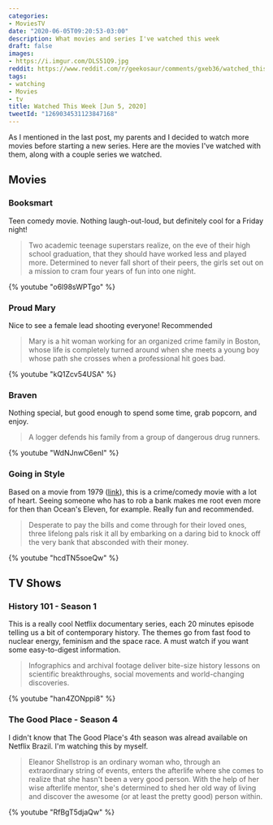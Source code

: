 ```yaml
---
categories:
- MoviesTV
date: "2020-06-05T09:20:53-03:00"
description: What movies and series I've watched this week
draft: false
images:
- https://i.imgur.com/DLS51Q9.jpg
reddit: https://www.reddit.com/r/geekosaur/comments/gxeb36/watched_this_week_jun_5_2020/
tags:
- watching
- Movies
- tv
title: Watched This Week [Jun 5, 2020]
tweetId: "1269034531123847168"
---
```


As I mentioned in the last post, my parents and I decided to watch more movies before starting a new series. Here are the movies I've watched with them, along with a couple series we watched.

<!--more-->

## Movies

### Booksmart

Teen comedy movie. Nothing laugh-out-loud, but definitely cool for a Friday night!

> Two academic teenage superstars realize, on the eve of their high school graduation, that they should have worked less and played more. Determined to never fall short of their peers, the girls set out on a mission to cram four years of fun into one night.

{% youtube "o6l98sWPTgo" %}

### Proud Mary

Nice to see a female lead shooting everyone! Recommended

> Mary is a hit woman working for an organized crime family in Boston, whose life is completely turned around when she meets a young boy whose path she crosses when a professional hit goes bad.

{% youtube "kQ1Zcv54USA" %}

### Braven

Nothing special, but good enough to spend some time, grab popcorn, and enjoy.

> A logger defends his family from a group of dangerous drug runners.

{% youtube "WdNJnwC6enI" %}

### Going in Style

Based on a movie from 1979 ([link](https://en.wikipedia.org/wiki/Going_in_Style)), this is a crime/comedy movie with a lot of heart. Seeing someone who has to rob a bank makes me root even more for then than Ocean's Eleven, for example. Really fun and recommended.

> Desperate to pay the bills and come through for their loved ones, three lifelong pals risk it all by embarking on a daring bid to knock off the very bank that absconded with their money.

{% youtube "hcdTN5soeQw" %}


## TV Shows

### History 101 - Season 1

This is a really cool Netflix documentary series, each 20 minutes episode telling us a bit of contemporary history. The themes go from fast food to nuclear energy, feminism and the space race. A must watch if you want some easy-to-digest information.

> Infographics and archival footage deliver bite-size history lessons on scientific breakthroughs, social movements and world-changing discoveries.

{% youtube "han4ZONppi8" %}

### The Good Place - Season 4

I didn't know that The Good Place's 4th season was alread available on Netflix Brazil. I'm watching this by myself. 

> Eleanor Shellstrop is an ordinary woman who, through an extraordinary string of events, enters the afterlife where she comes to realize that she hasn't been a very good person. With the help of her wise afterlife mentor, she's determined to shed her old way of living and discover the awesome (or at least the pretty good) person within.

{% youtube "RfBgT5djaQw" %}
